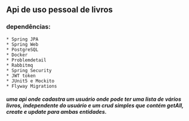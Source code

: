 ## Api de uso pessoal de livros
### dependências:
    * Spring JPA
    * Spring Web
    * PostgreSQL
    * Docker
    * Problemdetail
    * Rabbitmq
    * Spring Security
    * JWT token
    * JUnit5 e Mockito
    * Flyway Migrations

##### uma api onde cadastra um usuário onde pode ter uma lista de vários livros, independente do usuário e um crud simples que contém getAll, create e update para ambas entidades.
